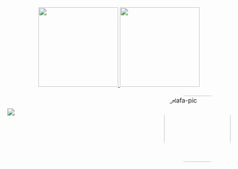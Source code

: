<div align="center">
  <a href="https://github.com/scuiki">
  <img height="180em" src="https://github-readme-stats.vercel.app/api?username=scuiki&show_icons=true&theme=dracula&include_all_commits=true&count_private=true"/>
  <img height="180em" src="https://github-readme-stats.vercel.app/api/top-langs/?username=scuiki&layout=compact&langs_count=7&theme=pixel"/>
</div>
<div style="display: inline_block"><br>
  <img align="right" alt="Rafa-pic" height="150" style="border-radius:50px;" src="https://media.discordapp.net/attachments/639956127056134178/890373478988013628/Publicacoes_Instagram_1_1.png?width=676&height=676">
</div>
  
  ##
<div> 
  <a href="https://instagram.com/leo.kuntz" target="_blank"><img src="![InstMonsAnimationMULTICOLOR100px](https://user-images.githubusercontent.com/99610937/164127464-4df25116-e838-4a1b-93c8-36363c13cfc8.gif)" target="_blank"></a>
 
</div>
